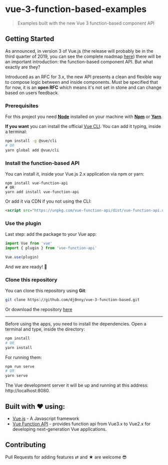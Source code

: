 # vue-3-function-based-examples

> Examples built with the new Vue 3 function-based component API

## Getting Started

As announced, in version 3 of Vue.js (the release will probably be in the third quarter of 2019, you can see the complete roadmap [here](https://github.com/vuejs/vue/projects/6)) there will be an important introduction: the function-based component API. But what exactly are they?

Introduced as an RFC for 3.x, the new API presents a clean and flexible way to compose logic between and inside components. Must be specified that for now, it is an **open RFC** which means it's not set in stone and can change based on users feedback.

### Prerequisites  

For this project you need [__Node__](https://nodejs.org/en/) installed on your machine with [__Npm__](https://www.npmjs.com/) or [__Yarn__](https://yarnpkg.com).

**If you want** you can install the official [Vue CLI](https://cli.vuejs.org/). You can add it typing, inside a terminal:
```bash
npm install -g @vue/cli
# OR
yarn global add @vue/cli
```

### Install the function-based API

You can install it, inside your Vue.js 2.x application via npm or yarn:

```
npm install vue-function-api
# OR
yarn add install vue-function-api
```
Or add it via CDN if you not using the CLI:

```html
<script src="https://unpkg.com/vue-function-api/dist/vue-function-api.umd.js"></script>
```

### Use the plugin

Last step: add the package to your Vue app:

```javascript
import Vue from 'vue'
import { plugin } from 'vue-function-api'

Vue.use(plugin)
```
And we are ready! 🚀

### Clone this repository

You can clone this repository using __Git__:
```bash
git clone https://github.com/dj0nny/vue-3-function-based.git
```

Or download the repository [here](https://github.com/dj0nny/vue-3-function-based.git)

---

Before using the apps, you need to install the dependencies. Open a terminal and type, inside the directory:

```bash
npm install 
# OR
yarn install
```
For running them: 
```bash
npm run serve
# OR
yarn serve
```
The Vue development server it will be up and running at this address: http://localhost:8080.

## Built with ❤️ using:

* [Vue.js](https://vuejs.org/) - A Javascript framework
* [Vue Function API](https://github.com/vuejs/vue-function-api) - provides function api from Vue3.x to Vue2.x for developing next-generation Vue applications.

## Contributing

Pull Requests for adding features ⇄ and ★ are welcome 😎